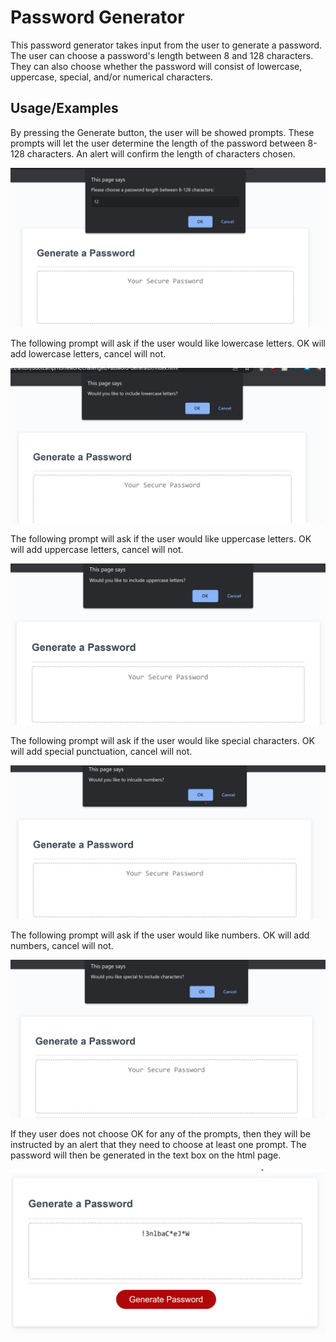 
# Password Generator

This password generator takes input from the user to generate a password.
The user can choose a password's length between 8 and 128 characters. They can
also choose whether the password will consist of lowercase, uppercase, special, and/or numerical characters.



## Usage/Examples

By pressing the Generate button, the user will be showed prompts.
These prompts will let the user determine the length of the password between 8-128 characters. An alert will confirm the length of characters chosen.

![screenshot of length prompt](./assets/images/length.png)

The following prompt will ask if the user would like lowercase letters. OK will add lowercase letters, cancel will not.

![screenshot of lowercase prompt](./assets/images/lowercase.png)

The following prompt will ask if the user would like uppercase letters. OK will add uppercase letters, cancel will not.

![screenshot of uppercase prompt](./assets/images/uppercase.png)

The following prompt will ask if the user would like special characters. OK will add special punctuation, cancel will not.

![screenshot of number prompt](./assets/images/number.png)

The following prompt will ask if the user would like numbers. OK will add numbers, cancel will not.

![screenshot of special prompt](./assets/images/special.png)

If they user does not choose OK for any of the prompts, then they will be instructed by an alert that they need to choose at least one prompt.
The password will then be generated in the text box on the html page.

![screenshot of generated password](./assets/images/password.png)